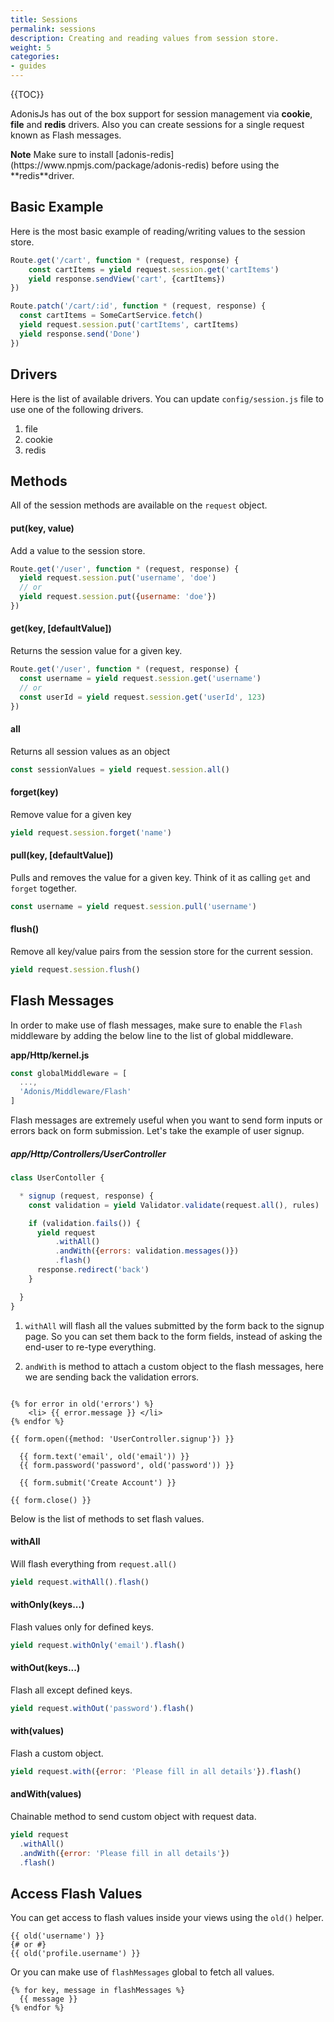 ```yaml
---
title: Sessions
permalink: sessions
description: Creating and reading values from session store.
weight: 5
categories:
- guides
---
```


{{TOC}}

AdonisJs has out of the box support for session management via **cookie**, **file** and **redis** drivers. Also you can create sessions for a single request known as Flash messages.

<div class="note">
  <strong>Note</strong> Make sure to install [adonis-redis](https://www.npmjs.com/package/adonis-redis) before using the **redis**driver.
</div>

## Basic Example

Here is the most basic example of reading/writing values to the session store.

```javascript
Route.get('/cart', function * (request, response) {
	const cartItems = yield request.session.get('cartItems')
	yield response.sendView('cart', {cartItems})
})
```

```javascript
Route.patch('/cart/:id', function * (request, response) {
  const cartItems = SomeCartService.fetch()
  yield request.session.put('cartItems', cartItems)
  yield response.send('Done')
})
```

## Drivers

Here is the list of available drivers. You can update `config/session.js` file to use one of the following drivers.

1. file
2. cookie
3. redis

## Methods

All of the session methods are available on the `request` object.


#### put(key, value)

Add a value to the session store.

```javascript
Route.get('/user', function * (request, response) {
  yield request.session.put('username', 'doe')
  // or
  yield request.session.put({username: 'doe'})
})
```

#### get(key, [defaultValue])

Returns the session value for a given key.

```javascript
Route.get('/user', function * (request, response) {
  const username = yield request.session.get('username')
  // or
  const userId = yield request.session.get('userId', 123)
})
```

#### all

Returns all session values as an object

```javascript
const sessionValues = yield request.session.all()
```

#### forget(key)

Remove value for a given key

```javascript
yield request.session.forget('name')
```

#### pull(key, [defaultValue])

Pulls and removes the value for a given key. Think of it as calling `get` and `forget` together.

```javascript
const username = yield request.session.pull('username')
```

#### flush()

Remove all key/value pairs from the session store for the current session.

```javascript
yield request.session.flush()
```

## Flash Messages

In order to make use of flash messages, make sure to enable the `Flash` middleware by adding the below line to the list of global middleware.

**app/Http/kernel.js**

```javascript
const globalMiddleware = [
  ...,
  'Adonis/Middleware/Flash'
]
```

Flash messages are extremely useful when you want to send form inputs or errors back on form submission. Let's take the example of user signup.

##### app/Http/Controllers/UserController

```javascript
class UserContoller {

  * signup (request, response) {
    const validation = yield Validator.validate(request.all(), rules)

    if (validation.fails()) {
      yield request
	      .withAll()
	      .andWith({errors: validation.messages()})
	      .flash()
      response.redirect('back')
    }

  }
}
```

1. `withAll` will flash all the values submitted by the form back to the signup page. So you can set them back to the form fields, instead of asking the end-user to re-type everything.

2. `andWith` is method to attach a custom object to the flash messages, here we are sending back the validation errors.

```twig

{% for error in old('errors') %}
	<li> {{ error.message }} </li>
{% endfor %}

{{ form.open({method: 'UserController.signup'}) }}
  
  {{ form.text('email', old('email')) }}
  {{ form.password('password', old('password')) }}
  
  {{ form.submit('Create Account') }}

{{ form.close() }}
```

Below is the list of methods to set flash values.

#### withAll

Will flash everything from `request.all()`

```javascript
yield request.withAll().flash()
```

#### withOnly(keys...)

Flash values only for defined keys.

```javascript
yield request.withOnly('email').flash()
```

#### withOut(keys...)

Flash all except defined keys.

```javascript
yield request.withOut('password').flash()
```

#### with(values)

Flash a custom object.

```javascript
yield request.with({error: 'Please fill in all details'}).flash()
```

#### andWith(values)

Chainable method to send custom object with request data.

```javascript
yield request
  .withAll()
  .andWith({error: 'Please fill in all details'})
  .flash()
```

## Access Flash Values

You can get access to flash values inside your views using the `old()` helper.

```twig
{{ old('username') }}
{# or #}
{{ old('profile.username') }}
```

Or you can make use of `flashMessages` global to fetch all values.

```twig
{% for key, message in flashMessages %}
  {{ message }}
{% endfor %}
```
